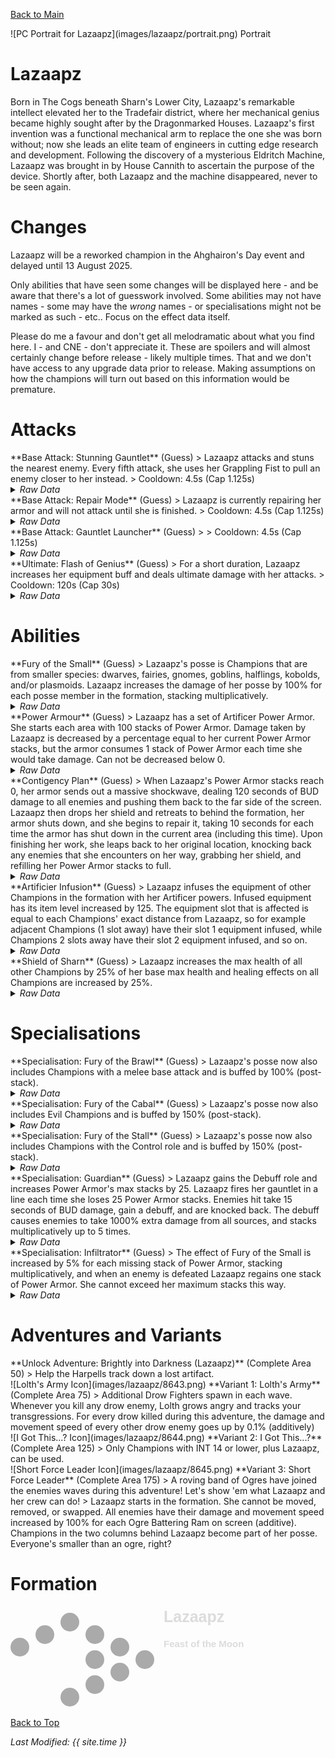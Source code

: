 [Back to Main](index.md)

<span class="championPortraitsRow">
    <span class="championPortraitsColumn">
        <span class="championPortraitsImage">
            ![PC Portrait for Lazaapz](images/lazaapz/portrait.png)
        </span>
        <span>
        Portrait
        </span>
    </span>
</span>

# Lazaapz

Born in The Cogs beneath Sharn's Lower City, Lazaapz's remarkable intellect elevated her to the Tradefair district, where her mechanical genius became highly sought after by the Dragonmarked Houses. Lazaapz's first invention was a functional mechanical arm to replace the one she was born without; now she leads an elite team of engineers in cutting edge research and development. Following the discovery of a mysterious Eldritch Machine, Lazaapz was brought in by House Cannith to ascertain the purpose of the device. Shortly after, both Lazaapz and the machine disappeared, never to be seen again.

# Changes

Lazaapz will be a reworked champion in the Ahghairon's Day event and delayed until 13 August 2025.

Only abilities that have seen some changes will be displayed here - and be aware that there's a lot of guesswork involved. Some abilities may not have names - some may have the *wrong* names - or specialisations might not be marked as such - etc.. Focus on the effect data itself.

Please do me a favour and don't get all melodramatic about what you find here. I - and CNE - don't appreciate it. These are spoilers and will almost certainly change before release - likely multiple times. That and we don't have access to any upgrade data prior to release. Making assumptions on how the champions will turn out based on this information would be premature.

# Attacks

<div markdown="1" class="abilityBorder"><div markdown="1" class="abilityBorderInner">
**Base Attack: Stunning Gauntlet** (Guess)
> Lazaapz attacks and stuns the nearest enemy. Every fifth attack, she uses her Grappling Fist to pull an enemy closer to her instead.  
> Cooldown: 4.5s (Cap 1.125s)
<details><summary><em>Raw Data</em></summary>
<p>
<pre>
{
    "id": 888,
    "name": "Stunning Gauntlet",
    "description": "Lazaapz attacks and stuns the nearest enemy. Every fifth attack, she uses her Grappling Fist to pull an enemy closer to her instead.",
    "long_description": "",
    "graphic_id": 0,
    "target": "front",
    "num_targets": 1,
    "aoe_radius": 0,
    "damage_modifier": 1,
    "cooldown": 4.5,
    "animations": [
        {
            "type": "melee_attack",
            "stun_on_hit": 0.5,
            "stun_graphic": 1509,
            "stun_chance": 100,
            "power_up_sequence": {
                "start_frame": 0,
                "end_frame": 1
            },
            "sequences": [
                {
                    "start_frame": 1,
                    "end_frame": 11,
                    "damage_frame": 3
                }
            ]
        }
    ],
    "tags": [
        "melee"
    ],
    "damage_types": [
        "melee"
    ]
}
</pre>
</p>
</details>
</div></div>

<div markdown="1" class="abilityBorder"><div markdown="1" class="abilityBorderInner">
**Base Attack: Repair Mode** (Guess)
> Lazaapz is currently repairing her armor and will not attack until she is finished.  
> Cooldown: 4.5s (Cap 1.125s)
<details><summary><em>Raw Data</em></summary>
<p>
<pre>
{
    "id": 889,
    "name": "Repair Mode",
    "description": "Lazaapz is currently repairing her armor and will not attack until she is finished.",
    "long_description": "",
    "graphic_id": 0,
    "target": "front",
    "num_targets": 0,
    "aoe_radius": 0,
    "damage_modifier": 0,
    "cooldown": 4.5,
    "animations": [
        {
            "type": "melee_attack",
            "no_damage_display": true,
            "no_jump": true,
            "no_cooldown_display": true
        }
    ],
    "tags": [
        "melee"
    ],
    "damage_types": [
        "melee"
    ]
}
</pre>
</p>
</details>
</div></div>

<div markdown="1" class="abilityBorder"><div markdown="1" class="abilityBorderInner">
**Base Attack: Gauntlet Launcher** (Guess)
>   
> Cooldown: 4.5s (Cap 1.125s)
<details><summary><em>Raw Data</em></summary>
<p>
<pre>
{
    "id": 890,
    "name": "Gauntlet Launcher",
    "description": "",
    "long_description": "",
    "graphic_id": 0,
    "target": "back",
    "num_targets": 1,
    "aoe_radius": 0,
    "damage_modifier": 0,
    "cooldown": 4.5,
    "animations": [
        {
            "type": "ranged_attack",
            "projectile": "pd_generic_projectile",
            "animation_sequence_name": "attack_b",
            "shoot_offset_x": 62,
            "shoot_offset_y": -15,
            "shoot_frame": 10,
            "hold_shoot_frame": true,
            "shoot_sound": 149,
            "hit_sound": 133,
            "bonus_damage_from": {
                "type": "seconds_of_bud",
                "amount": 15,
                "bud_override_upgrade_id": 17487,
                "bud_override_index": 4
            },
            "force_count_for_bud": false,
            "projectile_details": {
                "hash": "669349bf350cfaad7ed8d982a6d531a8",
                "target_offset_y": -60,
                "projectile_speed": 1200,
                "projectile_graphic_id": 8610,
                "projectile_graphic_skin_property": "closed_fist_graphic_id",
                "tween_func": "quad_in",
                "hit_monsters_moved_through": true,
                "push_monsters_moved_through": true,
                "move_across_entire_screen": true,
                "line_thickness": 200,
                "trail": {
                    "show_t": 0,
                    "particle_graphic_ids": [
                        692,
                        694,
                        695
                    ],
                    "initial_rotation": 180,
                    "match_projectile_rotation": true,
                    "lifespan": 0.3,
                    "spawn_rate": 150,
                    "spawn_shape_scale": {
                        "x": 10,
                        "y": 10
                    },
                    "initial_velocity": {
                        "x": 0,
                        "y": 0
                    },
                    "velocity_jitter": {
                        "x": 0,
                        "y": 0
                    },
                    "rotation_jitter": 10,
                    "alpha_lerp": {
                        "0": 0,
                        "0.1": 1,
                        "1": 0
                    },
                    "scale_lerp": {
                        "0": {
                            "x": 0.45,
                            "y": 0.45
                        },
                        "0.5": {
                            "x": 0.45,
                            "y": 0.45
                        },
                        "1": {
                            "x": 0.17,
                            "y": 0.17
                        }
                    },
                    "tint_lerp": {
                        "0": "#FFFFFF",
                        "0.3": "#FFFFFF",
                        "1": "#444444"
                    }
                }
            }
        }
    ],
    "tags": [
        "ranged"
    ],
    "damage_types": [
        "ranged"
    ]
}
</pre>
</p>
</details>
</div></div>

<div markdown="1" class="abilityBorder"><div markdown="1" class="abilityBorderInner">
**Ultimate: Flash of Genius** (Guess)
> For a short duration, Lazaapz increases her equipment buff and deals ultimate damage with her attacks.  
> Cooldown: 120s (Cap 30s)
<details><summary><em>Raw Data</em></summary>
<p>
<pre>
{
    "id": 895,
    "name": "Flash of Genius",
    "description": "For a short duration, Lazaapz increases her equipment buff and deals ultimate damage.",
    "long_description": "For a short duration, Lazaapz increases her equipment buff and deals ultimate damage with her attacks.",
    "graphic_id": 27024,
    "target": "none",
    "num_targets": 0,
    "aoe_radius": 0,
    "damage_modifier": 0,
    "cooldown": 120,
    "animations": [
        {
            "type": "lazaapz_ultimate_v2",
            "no_damage_display": true
        }
    ],
    "tags": [
        "ultimate"
    ],
    "damage_types": [
        "magic"
    ]
}
</pre>
</p>
</details>
</div></div>

# Abilities

<div markdown="1" class="abilityBorder"><div markdown="1" class="abilityBorderInner">
**Fury of the Small** (Guess)
> Lazaapz's posse is Champions that are from smaller species: dwarves, fairies, gnomes, goblins, halflings, kobolds, and/or plasmoids. Lazaapz increases the damage of her posse by 100% for each posse member in the formation, stacking multiplicatively.
<details><summary><em>Raw Data</em></summary>
<p>
<pre>
{
    "id": 2394,
    "flavour_text": "",
    "description": {
        "desc": "Lazaapz's posse is Champions that are from smaller species: dwarves, fairies, gnomes, goblins, halflings, kobolds, and/or plasmoids. Lazaapz increases the damage of her posse by $amount% for each posse member in the formation, stacking multiplicatively."
    },
    "effect_keys": [
        {
            "effect_string": "pre_stack,100",
            "off_when_benched": true,
            "retarget_when_any_hero_slot_changed": true,
            "retarget_when_hero_tags_changed": true,
            "retarget_when_upgrade_purchased_ids": [
                17484,
                17485,
                17486
            ]
        },
        {
            "effect_string": "hero_dps_multiplier_mult,0",
            "off_when_benched": true,
            "amount_expr": "upgrade_amount(17479,0)",
            "targets": [
                "all"
            ],
            "filter_targets": [
                {
                    "type": "hero_expr",
                    "hero_expr": "HasTag(`dwarf`) || HasTag(`gnome`) || HasTag(`goblin`) || HasTag(`halfling`) || HasTag(`kobold`) || HasTag(`plasmoid`) || HasTag(`fairy`) || HasTag(`fakesmallrace`) || (GetUpgradeUnlocked(17484) && HasAttackDamageType(`melee`)) || (GetUpgradeUnlocked(17485) && HasTag(`evil`)) || (GetUpgradeUnlocked(17486) && HasTag(`control`))"
                }
            ],
            "formation_arrows_for_effected_only": true,
            "amount_func": "mult",
            "stack_func": "per_hero_attribute",
            "per_hero_expr": "HasTag(`dwarf`) || HasTag(`gnome`) || HasTag(`goblin`) || HasTag(`halfling`) || HasTag(`kobold`) || HasTag(`plasmoid`) || HasTag(`fairy`) || HasTag(`fakesmallrace`) || (GetUpgradeUnlocked(17484) && HasAttackDamageType(`melee`)) || (GetUpgradeUnlocked(17485) && HasTag(`evil`)) || (GetUpgradeUnlocked(17486) && HasTag(`control`))",
            "amount_updated_listeners": [
                "slot_changed",
                "hero_tags_changed",
                "upgrade_unlocked"
            ],
            "show_bonus": true,
            "use_computed_amount_for_description": true
        }
    ],
    "requirements": "",
    "graphic_id": 8654,
    "large_graphic_id": 8649,
    "properties": {
        "is_formation_ability": true,
        "owner_use_outgoing_description": true,
        "indexed_effect_properties": true,
        "per_effect_index_bonuses": true,
        "default_bonus_index": 1
    }
}
</pre>
</p>
</details>
</div></div>

<div markdown="1" class="abilityBorder"><div markdown="1" class="abilityBorderInner">
**Power Armour** (Guess)
> Lazaapz has a set of Artificer Power Armor. She starts each area with 100 stacks of Power Armor. Damage taken by Lazaapz is decreased by a percentage equal to her current Power Armor stacks, but the armor consumes 1 stack of Power Armor each time she would take damage. Can not be decreased below 0.
<details><summary><em>Raw Data</em></summary>
<p>
<pre>
{
    "id": 2395,
    "flavour_text": "",
    "description": {
        "desc": "Lazaapz has a set of Artificer Power Armor. She starts each area with $lazaapz_max_power_armour_stacks stacks of Power Armor. Damage taken by Lazaapz is decreased by a percentage equal to her current Power Armor stacks, but the armor consumes 1 stack of Power Armor each time she would take damage. Can not be decreased below 0.",
        "post": {
            "conditions": [
                {
                    "condition": "not static_desc",
                    "desc": "^^$lazaapz_power_armour_desc"
                }
            ]
        }
    },
    "effect_keys": [
        {
            "effect_string": "max_power_armour_stacks,100",
            "show_bonus": false
        },
        {
            "effect_string": "damage_reduction,1",
            "manual_stacking": true
        },
        {
            "effect_string": "lazaapz_power_armour_v2"
        }
    ],
    "requirements": "",
    "graphic_id": 8656,
    "large_graphic_id": 8650,
    "properties": {
        "is_formation_ability": true,
        "owner_use_outgoing_description": true,
        "formation_circle_icon": false,
        "retain_on_slot_changed": true,
        "show_outgoing_desc_when_benched": false,
        "indexed_effect_properties": true,
        "per_effect_index_bonuses": true
    }
}
</pre>
</p>
</details>
</div></div>

<div markdown="1" class="abilityBorder"><div markdown="1" class="abilityBorderInner">
**Contigency Plan** (Guess)
> When Lazaapz's Power Armor stacks reach 0, her armor sends out a massive shockwave, dealing 120 seconds of BUD damage to all enemies and pushing them back to the far side of the screen. Lazaapz then drops her shield and retreats to behind the formation, her armor shuts down, and she begins to repair it, taking 10 seconds for each time the armor has shut down in the current area (including this time). Upon finishing her work, she leaps back to her original location, knocking back any enemies that she encounters on her way, grabbing her shield, and refilling her Power Armor stacks to full.
<details><summary><em>Raw Data</em></summary>
<p>
<pre>
{
    "id": 2396,
    "flavour_text": "",
    "description": {
        "desc": "When Lazaapz's Power Armor stacks reach 0, her armor sends out a massive shockwave, dealing $amount___2 seconds of BUD damage to all enemies and pushing them back to the far side of the screen. Lazaapz then drops her shield and retreats to behind the formation, her armor shuts down, and she begins to repair it, taking $repair_time___2 seconds for each time the armor has shut down in the current area (including this time). Upon finishing her work, she leaps back to her original location, knocking back any enemies that she encounters on her way, grabbing her shield, and refilling her Power Armor stacks to full."
    },
    "effect_keys": [
        {
            "effect_string": "change_base_attack,889",
            "apply_manually": true
        },
        {
            "effect_string": "lazaapz_contingency_plan,120",
            "repair_time": 10,
            "push_amount": 1000,
            "shockwave_graphic": 26953,
            "shield_graphic": 26955,
            "drone_graphic": 26981,
            "repair_pos": [
                50,
                536
            ],
            "gem_glow_graphic": 27130,
            "gem_glow_offset_x": -9
        }
    ],
    "requirements": "",
    "graphic_id": 27011,
    "large_graphic_id": 27004,
    "properties": {
        "is_formation_ability": true,
        "owner_use_outgoing_description": true,
        "formation_circle_icon": false,
        "retain_on_slot_changed": true,
        "show_outgoing_desc_when_benched": false,
        "indexed_effect_properties": true,
        "per_effect_index_bonuses": true,
        "default_bonus_index": 1
    }
}
</pre>
</p>
</details>
</div></div>

<div markdown="1" class="abilityBorder"><div markdown="1" class="abilityBorderInner">
**Artificier Infusion** (Guess)
> Lazaapz infuses the equipment of other Champions in the formation with her Artificer powers. Infused equipment has its item level increased by 125. The equipment slot that is affected is equal to each Champions' exact distance from Lazaapz, so for example adjacent Champions (1 slot away) have their slot 1 equipment infused, while Champions 2 slots away have their slot 2 equipment infused, and so on.
<details><summary><em>Raw Data</em></summary>
<p>
<pre>
{
    "id": 2397,
    "flavour_text": "",
    "description": {
        "desc": "Lazaapz infuses the equipment of other Champions in the formation with her Artificer powers. Infused equipment has its item level increased by $amount. The equipment slot that is affected is equal to each Champions' exact distance from Lazaapz, so for example adjacent Champions (1 slot away) have their slot 1 equipment infused, while Champions 2 slots away have their slot 2 equipment infused, and so on."
    },
    "effect_keys": [
        {
            "effect_string": "add_base_item_levels_to_slot,125",
            "off_when_benched": true,
            "targets": [
                "other"
            ],
            "slot_expr": "distance_from_source",
            "retarget_when_any_hero_slot_changed": true,
            "override_key_desc": "Increases the item level of $target's slot $target_distance_from_source equipment by $amount"
        }
    ],
    "requirements": "",
    "graphic_id": 27010,
    "large_graphic_id": 27003,
    "properties": {
        "is_formation_ability": true,
        "owner_use_outgoing_description": true
    }
}
</pre>
</p>
</details>
</div></div>

<div markdown="1" class="abilityBorder"><div markdown="1" class="abilityBorderInner">
**Shield of Sharn** (Guess)
> Lazaapz increases the max health of all other Champions by 25% of her base max health and healing effects on all Champions are increased by 25%.
<details><summary><em>Raw Data</em></summary>
<p>
<pre>
{
    "id": 2398,
    "flavour_text": "",
    "description": {
        "desc": "Lazaapz increases the max health of all other Champions by $amount% of her base max health and healing effects on all Champions are increased by $amount___2%."
    },
    "effect_keys": [
        {
            "effect_string": "increase_health_by_source_percent,25",
            "off_when_benched": true,
            "targets": [
                "other"
            ]
        },
        {
            "effect_string": "healing_add_mult,25",
            "off_when_benched": true,
            "targets": [
                "all"
            ]
        }
    ],
    "requirements": "",
    "graphic_id": 8657,
    "large_graphic_id": 8653,
    "properties": {
        "is_formation_ability": true,
        "owner_use_outgoing_description": true,
        "indexed_effect_properties": true
    }
}
</pre>
</p>
</details>
</div></div>

# Specialisations

<div markdown="1" class="abilityBorder"><div markdown="1" class="abilityBorderInner">
**Specialisation: Fury of the Brawl** (Guess)
> Lazaapz's posse now also includes Champions with a melee base attack and is buffed by 100% (post-stack).
<details><summary><em>Raw Data</em></summary>
<p>
<pre>
{
    "id": 2399,
    "flavour_text": "",
    "description": {
        "desc": "Lazaapz's posse now also includes Champions with a melee base attack and is buffed by $amount% (post-stack)."
    },
    "effect_keys": [
        {
            "effect_string": "buff_upgrade,100,17479",
            "off_when_benched": true
        }
    ],
    "requirements": "",
    "graphic_id": 0,
    "large_graphic_id": 27018,
    "properties": {
        "is_formation_ability": true,
        "owner_use_outgoing_description": true,
        "formation_circle_icon": false
    }
}
</pre>
</p>
</details>
</div></div>

<div markdown="1" class="abilityBorder"><div markdown="1" class="abilityBorderInner">
**Specialisation: Fury of the Cabal** (Guess)
> Lazaapz's posse now also includes Evil Champions and is buffed by 150% (post-stack).
<details><summary><em>Raw Data</em></summary>
<p>
<pre>
{
    "id": 2400,
    "flavour_text": "",
    "description": {
        "desc": "Lazaapz's posse now also includes Evil Champions and is buffed by $amount% (post-stack)."
    },
    "effect_keys": [
        {
            "effect_string": "buff_upgrade,150,17479",
            "off_when_benched": true
        }
    ],
    "requirements": "",
    "graphic_id": 0,
    "large_graphic_id": 27019,
    "properties": {
        "is_formation_ability": true,
        "owner_use_outgoing_description": true,
        "formation_circle_icon": false
    }
}
</pre>
</p>
</details>
</div></div>

<div markdown="1" class="abilityBorder"><div markdown="1" class="abilityBorderInner">
**Specialisation: Fury of the Stall** (Guess)
> Lazaapz's posse now also includes Champions with the Control role and is buffed by 150% (post-stack).
<details><summary><em>Raw Data</em></summary>
<p>
<pre>
{
    "id": 2401,
    "flavour_text": "",
    "description": {
        "desc": "Lazaapz's posse now also includes Champions with the Control role and is buffed by $amount% (post-stack)."
    },
    "effect_keys": [
        {
            "effect_string": "buff_upgrade,150,17479",
            "off_when_benched": true
        }
    ],
    "requirements": "",
    "graphic_id": 0,
    "large_graphic_id": 27020,
    "properties": {
        "is_formation_ability": true,
        "owner_use_outgoing_description": true,
        "formation_circle_icon": false
    }
}
</pre>
</p>
</details>
</div></div>

<div markdown="1" class="abilityBorder"><div markdown="1" class="abilityBorderInner">
**Specialisation: Guardian** (Guess)
> Lazaapz gains the Debuff role and increases Power Armor's max stacks by 25. Lazaapz fires her gauntlet in a line each time she loses 25 Power Armor stacks. Enemies hit take 15 seconds of BUD damage, gain a debuff, and are knocked back. The debuff causes enemies to take 1000% extra damage from all sources, and stacks multiplicatively up to 5 times.
<details><summary><em>Raw Data</em></summary>
<p>
<pre>
{
    "id": 2402,
    "flavour_text": "",
    "description": {
        "desc": "Lazaapz gains the Debuff role and increases Power Armor's max stacks by $amount___2. Lazaapz fires her gauntlet in a line each time she loses $frequency___4 Power Armor stacks. Enemies hit take $amount___5 seconds of BUD damage, gain a debuff, and are knocked back. The debuff causes enemies to take $(not_buffed amount___4)% extra damage from all sources, and stacks multiplicatively up to 5 times."
    },
    "effect_keys": [
        {
            "effect_string": "add_hero_tags,0,debuff"
        },
        {
            "effect_string": "buff_upgrade_add_flat_amount,25,17480,0"
        },
        {
            "effect_string": "change_base_attack,890",
            "apply_manually": true
        },
        {
            "effect_string": "lazaapz_guardian,1000",
            "frequency": 25,
            "debuffing_attack_ids": [
                890
            ],
            "debuff_before_damage": true,
            "debuff_effects": [
                {
                    "effect_string": "increase_monster_damage,1000",
                    "manual_stacking": true,
                    "max_stacks": 5,
                    "stacks_multiply": true,
                    "use_collection_source": true,
                    "stacks_on_reapply": true
                }
            ]
        },
        {
            "effect_string": "launcher_bud_damage,15"
        }
    ],
    "requirements": "",
    "graphic_id": 0,
    "large_graphic_id": 27021,
    "properties": {
        "is_formation_ability": true,
        "owner_use_outgoing_description": true,
        "formation_circle_icon": false,
        "retain_on_slot_changed": true,
        "show_outgoing_desc_when_benched": false,
        "indexed_effect_properties": true,
        "per_effect_index_bonuses": true,
        "default_bonus_index": 3
    }
}
</pre>
</p>
</details>
</div></div>

<div markdown="1" class="abilityBorder"><div markdown="1" class="abilityBorderInner">
**Specialisation: Infiltrator** (Guess)
> The effect of Fury of the Small is increased by 5% for each missing stack of Power Armor, stacking multiplicatively, and when an enemy is defeated Lazaapz regains one stack of Power Armor. She cannot exceed her maximum stacks this way.
<details><summary><em>Raw Data</em></summary>
<p>
<pre>
{
    "id": 2403,
    "flavour_text": "",
    "description": {
        "desc": "The effect of Fury of the Small is increased by $(not_buffed amount)% for each missing stack of Power Armor, stacking multiplicatively, and when an enemy is defeated Lazaapz regains one stack of Power Armor. She cannot exceed her maximum stacks this way."
    },
    "effect_keys": [
        {
            "effect_string": "buff_upgrade,5,17479",
            "off_when_benched": true,
            "amount_func": "mult",
            "stack_func": "per_lazaapz_missing_power_armour",
            "amount_updated_listeners": [
                "lazaapz_power_armour_changed"
            ],
            "show_bonus": true
        }
    ],
    "requirements": "",
    "graphic_id": 0,
    "large_graphic_id": 27022,
    "properties": {
        "is_formation_ability": true,
        "owner_use_outgoing_description": true,
        "formation_circle_icon": false
    }
}
</pre>
</p>
</details>
</div></div>

# Adventures and Variants

<div markdown="1" class="abilityBorder"><div markdown="1" class="abilityBorderInner">
**Unlock Adventure: Brightly into Darkness (Lazaapz)** (Complete Area 50)
> Help the Harpells track down a lost artifact.
</div></div>
<div markdown="1" class="abilityBorder"><div markdown="1" class="abilityBorderInner">
![Lolth's Army Icon](images/lazaapz/8643.png) **Variant 1: Lolth's Army** (Complete Area 75)
> Additional Drow Fighters spawn in each wave. Whenever you kill any drow enemy, Lolth grows angry and tracks your transgressions. For every drow killed during this adventure, the damage and movement speed of every other drow enemy goes up by 0.1% (additively)
</div></div>
<div markdown="1" class="abilityBorder"><div markdown="1" class="abilityBorderInner">
![I Got This...? Icon](images/lazaapz/8644.png) **Variant 2: I Got This...?** (Complete Area 125)
> Only Champions with INT 14 or lower, plus Lazaapz, can be used.
</div></div>
<div markdown="1" class="abilityBorder"><div markdown="1" class="abilityBorderInner">
![Short Force Leader Icon](images/lazaapz/8645.png) **Variant 3: Short Force Leader** (Complete Area 175)
> A roving band of Ogres have joined the enemies waves during this adventure! Let's show 'em what Lazaapz and her crew can do!  
> Lazaapz starts in the formation. She cannot be moved, removed, or swapped. All enemies have their damage and movement speed increased by 100% for each Ogre Battering Ram on screen (additive). Champions in the two columns behind Lazaapz become part of her posse. Everyone's smaller than an ogre, right?
</div></div>

# Formation

<span class="formationBorder">
    <svg xmlns="http://www.w3.org/2000/svg" id="Lazaapz" fill="#aaa" data-formationName="Lazaapz" data-campaignName="Feast of the Moon" width="378" height="160"><circle cx="215" cy="85" r="15"/><circle cx="175" cy="65" r="15"/><circle cx="175" cy="105" r="15"/><circle cx="135" cy="45" r="15"/><circle cx="135" cy="85" r="15"/><circle cx="135" cy="125" r="15"/><circle cx="95" cy="25" r="15"/><circle cx="95" cy="145" r="15"/><circle cx="55" cy="45" r="15"/><circle cx="15" cy="65" r="15"/><text x="245" y="25" fill="#dcdcdc" font-size="25" font-family="Arial" font-weight="bold">Lazaapz</text><text x="245" y="65" fill="#dcdcdc" font-size="15" font-family="Arial" font-weight="bold">Feast of the Moon</text></svg>
</span>

[Back to Top](#top)

*Last Modified: {{ site.time }}*